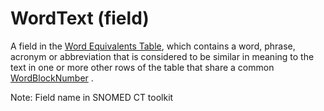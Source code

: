 # WordText (field)

A field in the [Word Equivalents Table](https://confluence.ihtsdotools.org/display/DOCGLOSS/Word+Equivalents+Table), which contains a word, phrase, acronym or abbreviation that is considered to be similar in meaning to the text in one or more other rows of the table that share a common [WordBlockNumber](https://confluence.ihtsdotools.org/display/DOCGLOSS/WordBlockNumber) .

Note: Field name in SNOMED CT toolkit
